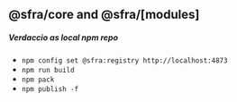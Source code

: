 ## @sfra/core and @sfra/[modules]

##### Verdaccio as local npm repo
- `npm config set @sfra:registry http://localhost:4873`
- `npm run build`
- `npm pack`
- `npm publish -f`
